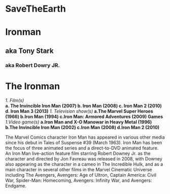 # SaveTheEarth
# Ironman
## aka Tony Stark
### aka Robert Dowry JR.

# The Ironman

*1. Film(s)*	
         **a. The Invincible Iron Man (2007) b. Iron Man (2008) c. Iron Man 2 (2010) d. Iron Man 3 (2013)**
*1. Television show(s)*	
         **a.The Marvel Super Heroes (1966) b.Iron Man (1994) c.Iron Man: Armored Adventures (2009)
Games**
*1.Video game(s)*
         **a.Iron Man and X-O Manowar in Heavy Metal (1996) b.The Invincible Iron Man (2002) c.Iron Man (2008)  d.Iron Man 2 (2010)**

The Marvel Comics character Iron Man has appeared in various other media since his debut in Tales of Suspense #39 (March 1963). Iron Man has been the focus of three animated series and a direct-to-DVD animated feature. An Iron Man live-action feature film starring Robert Downey Jr. as the character and directed by Jon Favreau was released in 2008, with Downey also appearing as the character in a cameo in The Incredible Hulk, and as a main character in several other films in the Marvel Cinematic Universe including The Avengers, Avengers: Age of Ultron, Captain America: Civil War, Spider-Man: Homecoming, Avengers: Infinity War, and Avengers: Endgame.
